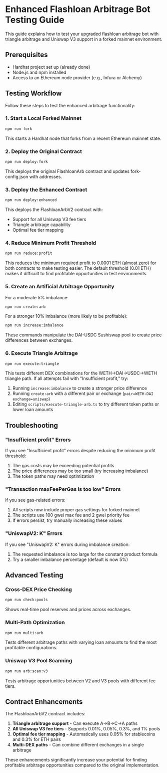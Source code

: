 # Enhanced Flashloan Arbitrage Bot Testing Guide

This guide explains how to test your upgraded flashloan arbitrage bot with triangle arbitrage and Uniswap V3 support in a forked mainnet environment.

## Prerequisites

- Hardhat project set up (already done)
- Node.js and npm installed
- Access to an Ethereum node provider (e.g., Infura or Alchemy)

## Testing Workflow

Follow these steps to test the enhanced arbitrage functionality:

### 1. Start a Local Forked Mainnet

```bash
npm run fork
```

This starts a Hardhat node that forks from a recent Ethereum mainnet state.

### 2. Deploy the Original Contract

```bash
npm run deploy:fork
```

This deploys the original FlashloanArb contract and updates fork-config.json with addresses.

### 3. Deploy the Enhanced Contract

```bash
npm run deploy:enhanced
```

This deploys the FlashloanArbV2 contract with:
- Support for all Uniswap V3 fee tiers
- Triangle arbitrage capability
- Optimal fee tier mapping

### 4. Reduce Minimum Profit Threshold

```bash
npm run reduce:profit
```

This reduces the minimum required profit to 0.0001 ETH (almost zero) for both contracts to make testing easier. The default threshold (0.01 ETH) makes it difficult to find profitable opportunities in test environments.

### 5. Create an Artificial Arbitrage Opportunity

For a moderate 5% imbalance:
```bash
npm run create:arb
```

For a stronger 10% imbalance (more likely to be profitable):
```bash
npm run increase:imbalance
```

These commands manipulate the DAI-USDC Sushiswap pool to create price differences between exchanges.

### 6. Execute Triangle Arbitrage

```bash
npm run execute:triangle
```

This tests different DEX combinations for the WETH→DAI→USDC→WETH triangle path. If all attempts fail with "Insufficient profit," try:
1. Running `increase:imbalance` to create a stronger price difference
2. Running `create:arb` with a different pair or exchange (`pair=WETH-DAI exchange=uniswap`)
3. Editing `scripts/execute-triangle-arb.ts` to try different token paths or lower loan amounts

## Troubleshooting

### "Insufficient profit" Errors

If you see "Insufficient profit" errors despite reducing the minimum profit threshold:
1. The gas costs may be exceeding potential profits
2. The price differences may be too small (try increasing imbalance)
3. The token paths may need optimization

### "Transaction maxFeePerGas is too low" Errors

If you see gas-related errors:
1. All scripts now include proper gas settings for forked mainnet
2. The scripts use 100 gwei max fee and 2 gwei priority fee
3. If errors persist, try manually increasing these values

### "UniswapV2: K" Errors

If you see "UniswapV2: K" errors during imbalance creation:
1. The requested imbalance is too large for the constant product formula
2. Try a smaller imbalance percentage (default is now 5%)

## Advanced Testing

### Cross-DEX Price Checking

```bash
npm run check:pools
```

Shows real-time pool reserves and prices across exchanges.

### Multi-Path Optimization

```bash
npm run multi:arb
```

Tests different arbitrage paths with varying loan amounts to find the most profitable configurations.

### Uniswap V3 Pool Scanning

```bash
npm run arb:scan:v3
```

Tests arbitrage opportunities between V2 and V3 pools with different fee tiers.

## Contract Enhancements

The FlashloanArbV2 contract includes:

1. **Triangle arbitrage support** - Can execute A→B→C→A paths
2. **All Uniswap V3 fee tiers** - Supports 0.01%, 0.05%, 0.3%, and 1% pools
3. **Optimal fee tier mapping** - Automatically uses 0.05% for stablecoins and 0.3% for ETH pairs
4. **Multi-DEX paths** - Can combine different exchanges in a single arbitrage

These enhancements significantly increase your potential for finding profitable arbitrage opportunities compared to the original implementation.
